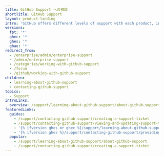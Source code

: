 ```yaml
---
title: GitHub Support への相談
shortTitle: GitHub Support
layout: product-landing
intro: 'GitHub offers different levels of support with each product, including community forum support and limited email support for everyone, full email support for all paid products, and 24/7 email and callback support with a service level agreement (SLA) if your account includes {% data variables.contact.premium_support %}.'
versions:
  fpt: '*'
  ghec: '*'
  ghes: '*'
  ghae: '*'
redirect_from:
  - /enterprise/admin/enterprise-support
  - /admin/enterprise-support
  - /categories/working-with-github-support
  - /forum
  - /github/working-with-github-support
children:
  - learning-about-github-support
  - contacting-github-support
topics:
  - Support
introLinks:
  overview: /support/learning-about-github-support/about-github-support
featuredLinks:
  guides:
    - /support/contacting-github-support/creating-a-support-ticket
    - /support/contacting-github-support/viewing-and-updating-support-tickets
    - '{% ifversion ghes or ghec %}/support/learning-about-github-support/about-ticket-priority{% endif %}'
    - '{% ifversion ghes %}/support/contacting-github-support/providing-data-to-github-support{% endif %}'
  popular:
    - /support/learning-about-github-support/about-github-support
    - /support/contacting-github-support/creating-a-support-ticket
---
```



